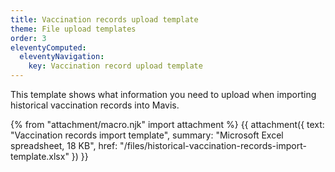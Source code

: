```yaml
---
title: Vaccination records upload template
theme: File upload templates
order: 3
eleventyComputed:
  eleventyNavigation:
    key: Vaccination record upload template
---
```


This template shows what information you need to upload when importing historical vaccination records into Mavis.

{% from "attachment/macro.njk" import attachment %}
{{ attachment({
  text: "Vaccination records import template",
  summary: "Microsoft Excel spreadsheet, 18 KB",
  href: "/files/historical-vaccination-records-import-template.xlsx"
}) }}
